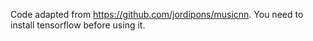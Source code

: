 Code adapted from https://github.com/jordipons/musicnn.
You need to install tensorflow before using it.